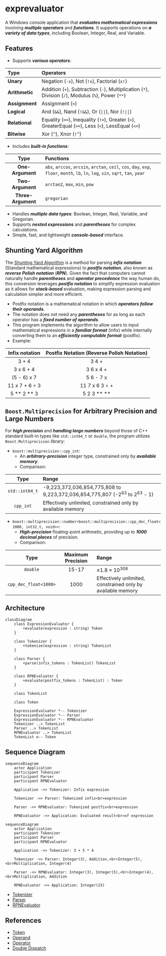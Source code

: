 # exprevaluator

A Windows console application that **_evaluates mathematical expressions_** involving **_multiple operators_** and **_functions_**. It supports operations on **_a variety of data types_**, including Boolean, Integer, Real, and Variable.

## Features

-   Supports **_various operators_**:

Type            |   Operators
:---------------|:----------------------------------------------------------------
**Unary**       |   Negation (`-x`), Not (`!x`), Factorial (`x!`)
**Arithmetic**  |   Addition (`+`), Subtraction (`-`), Multiplication (`*`), Division (`/`), Modulus (`%`), Power (`**`)
**Assignment**  |   Assignment (`=`)
**Logical**     |   And (`&&`), Nand (`!&&`), Or (`\|\|`), Nor (`!\|\|`)
**Relational**  |   Equality (`==`), Inequality (`!=`), Greater (`>`), GreaterEqual (`>=`), Less (`<`), LessEqual (`<=`)
**Bitwise**     |   Xor (`^`), Xnor (`!^`)

-   Includes **_built-in functions_**:

Type                |Functions
:------------------:|:----------------------------------------------------------------
**One-Argument**    |`abs`, `arccos`, `arcsin`, `arctan`, `ceil`, `cos`, `day`, `exp`, `floor`, `month`, `lb`, `ln`, `log`, `sin`, `sqrt`, `tan`, `year`
**Two-Argument**    |`arctan2`, `max`, `min`, `pow`
**Three-Argument**  |`gregorian`

-   Handles **_multiple data types_**: Boolean, Integer, Real, Variable, and Gregorian.
-   Supports **_nested expressions_** and **_parentheses_** for complex calculations.
-   Simple, fast, and lightweight **_console-based_** interface.

## Shunting Yard Algorithm

The [Shunting Yard Algorithm](!docs/Parser.pdf) is a method for parsing **_infix notation_** (Standard mathematical expressions) to **_postfix notation_**, also known as **_reverse Polish notation_** (**_RPN_**). Given the fact that computers cannot naturally handle **_parentheses_** and **_operator precedence_** the way human do, this conversion leverages **_postfix notation_** to simplify expression evaluation as it allows for **_stack-based_** evaluation, making expression parsing and calculation simpler and more efficient.

-   Postfix notation is a mathematical notation in which **_operators follow their operands_**.
-   The notation does not need any **_parentheses_** for as long as each operator has a **_fixed number of operands_**.
-   This program implements the algorithm to allow users to input mathematical expressions in a **_familiar format_** (infix) while internally converting them to an **_efficiently computable format_** (postfix).
-   Example:

Infix notation  |   Postfix Notation (Reverse Polish Notation)
:--------------:|:-----------------------------------------------------------:
3 + 4           |   3 4 +
3 x 6 + 4       |   3 6 x 4 +
(5 - 6) x 7     |   5 6 - 7 x
11 x 7 + 6 ÷ 3  |   11 7 x 6 3 ÷ +
5 ** 2 ** 3     |   5 2 3 ** **

## `Boost.Multiprecision` for Arbitrary Precision and Large Numbers

For **_high precision_** and **_handling large numbers_** beyond those of C++ standard built-in types like `std::int64_t` or `double`, the program utilizes `Boost.Multiprecision` library:

-   `boost::multiprecision::cpp_int`:
    -   An **_arbitrary-precision_** integer type, constrained only by **_available memory_**.
    -   Comparison:

Type            |   Range
:--------------:|:-----------------------------------------------------------
`std::int64_t`  |   -9,223,372,036,854,775,808 to 9,223,372,036,854,775,807 (-2<sup>63</sup> to 2<sup>63</sup> - 1)
`cpp_int`       |   Effectively unlimited, constrained only by available memory

-   `boost::multiprecision::number<boost::multiprecision::cpp_dec_float<1000, int32_t, void>>`:
    -   **_High-precision_** floating-point arithmetic, providing up to **_1000 decimal places_** of precision.
    -   Comparison:

Type                    |   Maximum Precision   |   Range
:----------------------:|:---------------------:|:-------------------------------
`double`                |   15-17               |   ±1.8 × 10<sup>308</sup>
`cpp_dec_float<1000>`   |   1000                |   Effectively unlimited, constrained only by available memory

## Architecture

```mermaid
classDiagram
    class ExpressionEvaluator {
        +evaluate(expression : string) Token
    }

    class Tokenizer {
        +tokenize(expression : string) TokenList
    }

    class Parser {
        +parse(infix_tokens : TokenList) TokenList
    }

    class RPNEvaluator {
        +evaluate(postfix_tokens : TokenList) : Token
    }

    class TokenList

    class Token

    ExpressionEvaluator *-- Tokenizer
    ExpressionEvaluator *-- Parser
    ExpressionEvaluator *-- RPNEvaluator
    Tokenizer ..> TokenList
    Parser ..> TokenList
    RPNEvaluator ..> TokenList
    TokenList o-- Token
```

## Sequence Diagram

```mermaid
sequenceDiagram
    actor Application
    participant Tokenizer
    participant Parser
    participant RPNEvaluator

    Application ->> Tokenizer: Infix expression

    Tokenizer ->> Parser: Tokenized infix<br>expression

    Parser ->> RPNEvaluator: Tokenized postfix<br>expression

    RPNEvaluator ->> Application: Evaluated result<br>of expression
```

```mermaid
sequenceDiagram
    actor Application
    participant Tokenizer
    participant Parser
    participant RPNEvaluator

    Application ->> Tokenizer: 3 + 5 * 4

    Tokenizer ->> Parser: Integer(3), Addition,<br>Integer(5),<br>Multiplication, Integer(4)

    Parser ->> RPNEvaluator: Integer(3), Integer(5),<br>Integer(4),<br>Multiplication, Addition

    RPNEvaluator ->> Application: Integer(23)
```

-   [Tokenizer](!docs/Tokenizer.pdf)
-   [Parser](!docs/Parser.pdf)
-   [RPNEvaluator](!docs/Evaluator.pdf)

## References

-   [Token](!docs/Token.md)
-   [Operand](!docs/Operand.md)
-   [Operator](!docs/Operator.md)
-   [Double Dispatch](!docs/Double%20Dispatch.md)